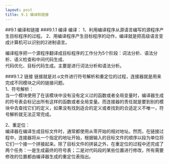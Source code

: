 ```yaml
---
layout: post
title: 9.1 编译和链接
---
```


##9.1 编译和链接
###9.1.1 编译
编译：
    1、利用编译程序从源语言编写的源程序产生目标程序的过程。
    2、用编译程序产生目标程序的动作，编译就是把高级语言变成计算机可以识别的2进制语言。

编译程序把一个源程序翻译成目标程序的工作分为5个阶段：词法分析、语法分析、语义检查和中间代码生成、<br>代码优化、目标代码生成。主要是进行词法分析和语法分析。

###9.1.2 链接
链接就是对.o文件进行符号解析和重定位的过程，连接器就是用来完成不同模块之间的链接问题。<br>
1、符号解析：<br>
    当一个模块使用了在该模块中没有没有定义过的函数或者全局变量时，编译器生成的符号表会标记出所有这样的函数或者全局变量。而连接器的责任就是要到别的模块中去查找它们的定义，如果没有找到适合的定义或者找到的合适定义不唯一，符号解析就无法正常完成。
 
2、重定位：<br>
    编译器在编译生成目标文件时，通常都使用从零开始的相对地址。然而，在链接过程中，连接器将从一个指定的地址开始，根据输入的目标文件的顺序以段为单位将它们一个接一个拼接起来。除了目标文件的拼装之外，在重定位的过程中还完成了两个任务：一是生成最终的符号表；二是对代码段的某些位置进行修改，所有需要修改的位置都由编译器生成的重定位表指出。
